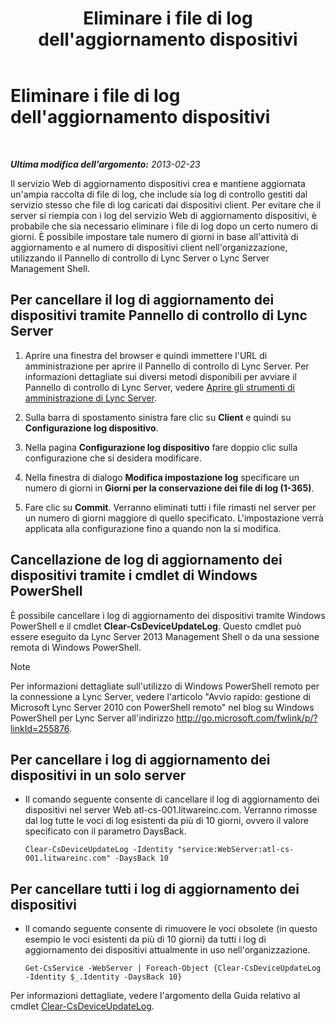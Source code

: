 ﻿---
title: Eliminare i file di log dell'aggiornamento dispositivi
TOCTitle: Eliminare i file di log dell'aggiornamento dispositivi
ms:assetid: 58d4097f-5bbf-4824-a04d-2a6555cd93c3
ms:mtpsurl: https://technet.microsoft.com/it-it/library/JJ994039(v=OCS.15)
ms:contentKeyID: 52062163
ms.date: 08/24/2015
mtps_version: v=OCS.15
ms.translationtype: HT
---

# Eliminare i file di log dell'aggiornamento dispositivi

 

_**Ultima modifica dell'argomento:** 2013-02-23_

Il servizio Web di aggiornamento dispositivi crea e mantiene aggiornata un'ampia raccolta di file di log, che include sia log di controllo gestiti dal servizio stesso che file di log caricati dai dispositivi client. Per evitare che il server si riempia con i log del servizio Web di aggiornamento dispositivi, è probabile che sia necessario eliminare i file di log dopo un certo numero di giorni. È possibile impostare tale numero di giorni in base all'attività di aggiornamento e al numero di dispositivi client nell'organizzazione, utilizzando il Pannello di controllo di Lync Server o Lync Server Management Shell.

## Per cancellare il log di aggiornamento dei dispositivi tramite Pannello di controllo di Lync Server

1.  Aprire una finestra del browser e quindi immettere l'URL di amministrazione per aprire il Pannello di controllo di Lync Server. Per informazioni dettagliate sui diversi metodi disponibili per avviare il Pannello di controllo di Lync Server, vedere [Aprire gli strumenti di amministrazione di Lync Server](lync-server-2013-open-lync-server-administrative-tools.md).

2.  Sulla barra di spostamento sinistra fare clic su **Client** e quindi su **Configurazione log dispositivo**.

3.  Nella pagina **Configurazione log dispositivo** fare doppio clic sulla configurazione che si desidera modificare.

4.  Nella finestra di dialogo **Modifica impostazione log** specificare un numero di giorni in **Giorni per la conservazione dei file di log (1-365)**.

5.  Fare clic su **Commit**. Verranno eliminati tutti i file rimasti nel server per un numero di giorni maggiore di quello specificato. L'impostazione verrà applicata alla configurazione fino a quando non la si modifica.

## Cancellazione de log di aggiornamento dei dispositivi tramite i cmdlet di Windows PowerShell

È possibile cancellare i log di aggiornamento dei dispositivi tramite Windows PowerShell e il cmdlet **Clear-CsDeviceUpdateLog**. Questo cmdlet può essere eseguito da Lync Server 2013 Management Shell o da una sessione remota di Windows PowerShell.


> [!NOTE]
> Per informazioni dettagliate sull'utilizzo di Windows PowerShell remoto per la connessione a Lync Server, vedere l'articolo "Avvio rapido: gestione di Microsoft Lync Server 2010 con PowerShell remoto" nel blog su Windows PowerShell per Lync Server all'indirizzo <A href="http://go.microsoft.com/fwlink/p/?linkid=255876">http://go.microsoft.com/fwlink/p/?linkId=255876</A>.



## Per cancellare i log di aggiornamento dei dispositivi in un solo server

  - Il comando seguente consente di cancellare il log di aggiornamento dei dispositivi nel server Web atl-cs-001.litwareinc.com. Verranno rimosse dal log tutte le voci di log esistenti da più di 10 giorni, ovvero il valore specificato con il parametro DaysBack.
    
        Clear-CsDeviceUpdateLog -Identity "service:WebServer:atl-cs-001.litwareinc.com" -DaysBack 10

## Per cancellare tutti i log di aggiornamento dei dispositivi

  - Il comando seguente consente di rimuovere le voci obsolete (in questo esempio le voci esistenti da più di 10 giorni) da tutti i log di aggiornamento dei dispositivi attualmente in uso nell'organizzazione.
    
        Get-CsService -WebServer | Foreach-Object {Clear-CsDeviceUpdateLog -Identity $_.Identity -DaysBack 10}

Per informazioni dettagliate, vedere l'argomento della Guida relativo al cmdlet [Clear-CsDeviceUpdateLog](clear-csdeviceupdatelog.md).

